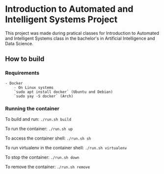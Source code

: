 # Introduction to Automated and Intelligent Systems Project

This project was made during pratical classes for Introduction to Automated and
Intelligent Systems class in the bachelor's in Artificial Intelligence and Data
Science.

## How to build

### Requirements
    - Docker
        - On Linux systems
        `sudo apt install docker` (Ubuntu and Debian)
        `sudo yay -S docker` (Arch)

### Running the container

To build and run:
`
./run.sh build
`

To run the container:
`
./run.sh up
`

To access the container shell:
`
./run.sh sh
`

To run virtualenv in the container shell:
`
./run.sh virtualenv
`

To stop the container:
`
./run.sh down
`

To remove the container:
`
./run.sh remove
`
